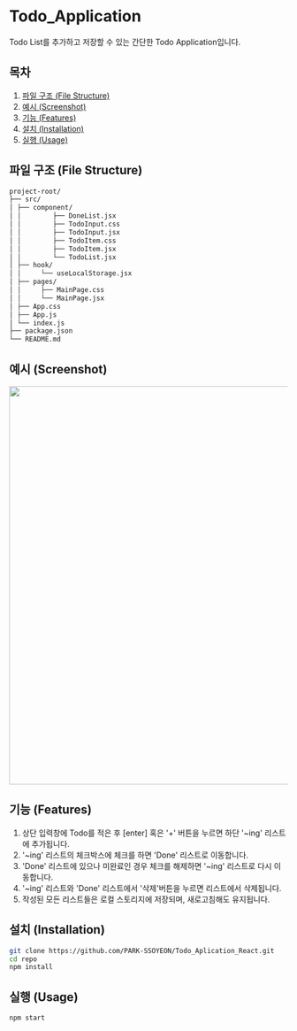 # Todo_Application

Todo List를 추가하고 저장할 수 있는 간단한 Todo Application입니다.

## 목차

1. [파일 구조 (File Structure)](#파일-구조-file-structure)
2. [예시 (Screenshot)](#예시-screenshot)
3. [기능 (Features)](#기능-features)
4. [설치 (Installation)](#설치-installation)
5. [실행 (Usage)](#실행-usage)

## 파일 구조 (File Structure)
```bash
project-root/
├── src/
│ ├── component/
│ │        ├── DoneList.jsx
│ │        ├── TodoInput.css
│ │        ├── TodoInput.jsx
│ │        ├── TodoItem.css
│ │        ├── TodoItem.jsx
│ │        └── TodoList.jsx
│ ├── hook/
│ │     └── useLocalStorage.jsx
│ ├── pages/
│ │     ├── MainPage.css
│ │     └── MainPage.jsx
│ ├── App.css
│ ├── App.js
│ └── index.js
├── package.json
└── README.md
```

## 예시 (Screenshot)

<img src="img/TodoListReactscreenshot.gif" width="720" height=auto/>

## 기능 (Features)
1. 상단 입력창에 Todo를 적은 후 [enter] 혹은 '+' 버튼을 누르면 하단 '~ing' 리스트에 추가됩니다.
2. '~ing' 리스트의 체크박스에 체크를 하면 'Done' 리스트로 이동합니다.
3. 'Done' 리스트에 있으나 미완료인 경우 체크를 해제하면 '~ing' 리스트로 다시 이동합니다.
4. '~ing' 리스트와 'Done' 리스트에서 '삭제'버튼을 누르면 리스트에서 삭제됩니다.
5. 작성된 모든 리스트들은 로컬 스토리지에 저장되며, 새로고침해도 유지됩니다.

## 설치 (Installation)
```bash
git clone https://github.com/PARK-SSOYEON/Todo_Aplication_React.git
cd repo
npm install
```

## 실행 (Usage)
```bash
npm start
```
